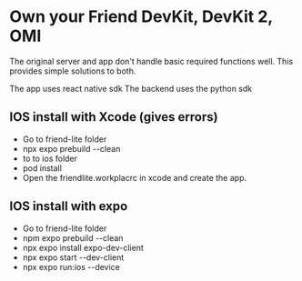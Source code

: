 # Own your Friend DevKit, DevKit 2, OMI 
The original server and app don't handle basic required functions well.
This provides simple solutions to both.

The app uses react native sdk
The backend uses the python sdk


## IOS install with Xcode (gives errors)
- Go to friend-lite folder
- npx expo prebuild --clean
- to to ios folder
- pod install
- Open the friendlite.workplacrc in xcode and create the app.

## IOS install with expo
- Go to friend-lite folder
- npm expo prebuild --clean
- npx expo install expo-dev-client
- npx expo start --dev-client
- npx expo run:ios --device